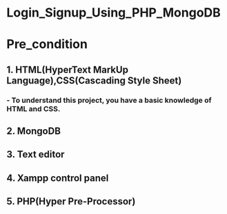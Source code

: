 # Login_Signup_Using_PHP_MongoDB
# Pre_condition
## 1. HTML(HyperText MarkUp Language),CSS(Cascading Style Sheet)
### - To understand this project, you have a basic knowledge of HTML and CSS.
## 2. MongoDB
## 3. Text editor
## 4. Xampp control panel 
## 5. PHP(Hyper Pre-Processor)
